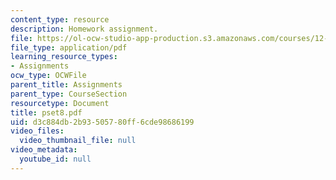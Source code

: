 ```yaml
---
content_type: resource
description: Homework assignment.
file: https://ol-ocw-studio-app-production.s3.amazonaws.com/courses/12-800-fluid-dynamics-of-the-atmosphere-and-ocean-fall-2004/d3c884db2b93505780ff6cde98686199_pset8.pdf
file_type: application/pdf
learning_resource_types:
- Assignments
ocw_type: OCWFile
parent_title: Assignments
parent_type: CourseSection
resourcetype: Document
title: pset8.pdf
uid: d3c884db-2b93-5057-80ff-6cde98686199
video_files:
  video_thumbnail_file: null
video_metadata:
  youtube_id: null
---
```

